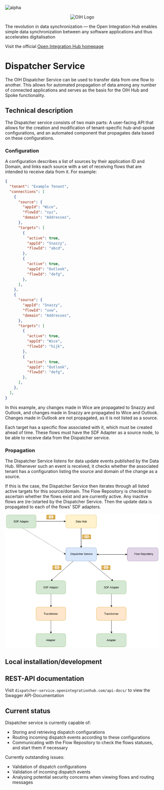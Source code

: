 ![alpha](https://img.shields.io/badge/Status-Beta%3F-yellowgreen.svg)

<p align="center">
  <img src="https://github.com/openintegrationhub/openintegrationhub/blob/master/Assets/medium-oih-einzeilig-zentriert.jpg" alt="OIH Logo" width="400"/>
</p>

The revolution in data synchronization — the Open Integration Hub enables simple data synchronization between any software applications and thus accelerates digitalisation

Visit the official [Open Integration Hub homepage](https://www.openintegrationhub.de/)

# Dispatcher Service
The OIH Dispatcher Service can be used to transfer data from one flow to another. This allows for automated propagation of data among any number of connected applications and serves as the basis for the OIH Hub and Spoke functionality.

## Technical description
The Dispatcher service consists of two main parts: A user-facing API that allows for the creation and modification of tenant-specific hub-and-spoke configurations, and an automated component that propagates data based on these configurations.

### Configuration

A configuration describes a list of sources by their application ID and Domain, and links each source with a set of receiving flows that are intended to receive data from it. For example:

```json
{
  "tenant": "Example Tenant",
  "connections": [
    {
      "source": {
        "appId": "Wice",
        "flowId": "xyz",
        "domain": "Addresses",
      },
      "targets": [
        {
          "active": true,
          "appId": "Snazzy",
          "flowId": "abcd",
        },
        {
          "active": true,
          "appId": "Outlook",
          "flowId": "defg",
        },
      ],
    },
    {
      "source": {
        "appId": "Snazzy",
        "flowId": "uvw",
        "domain": "Addresses",
      },
      "targets": [
        {
          "active": true,
          "appId": "Wice",
          "flowId": "hijk",
        },
        {
          "active": true,
          "appId": "Outlook",
          "flowId": "defg",
        },
      ],
    },
  ],
}
```

In this example, any changes made in Wice are propagated to Snazzy and Outlook, and changes made in Snazzy are propagated to Wice and Outlook. Changes made in Outlook are not propagated, as it is not listed as a source.

Each target has a specific flow associated with it, which must be created ahead of time. These flows must have the SDF Adapter as a source node, to be able to receive data from the Dispatcher service.

### Propagation

The Dispatcher Service listens for data update events published by the Data Hub. Whenever such an event is received, it checks whether the associated tenant has a configuration listing the source and domain of the change as a source.

If this is the case, the Dispatcher Service then iterates through all listed active targets for this source/domain. The Flow Repository is checked to ascertain whether the flows exist and are currently active. Any inactive flows are (re-)started by the Dispatcher Service. Then the update data is propagated to each of the flows' SDF adapters.

![Dispatcher Service](assets/ds.png)

## Local installation/development

## REST-API documentation

Visit `dispatcher-service.openintegrationhub.com/api-docs/` to view the Swagger API-Documentation

## Current status
Dispatcher service is currently capable of:
- Storing and retrieving dispatch configurations
- Routing incoming dispatch events according to these configurations
- Communicating with the Flow Repository to check the flows statuses, and start them if necessary

Currently outstanding issues:
- Validation of dispatch configurations
- Validation of incoming dispatch events
- Analysing potential security concerns when viewing flows and routing messages
